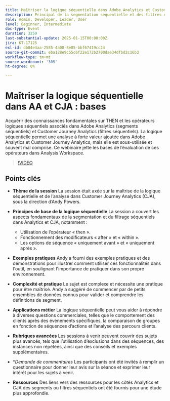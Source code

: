 ```yaml
---
title: Maîtriser la logique séquentielle dans Adobe Analytics et Customer Journey Analytics - Principes de base
description: Principal de la segmentation séquentielle et des filtres dans AA et CJA avec des aspects fondamentaux, des exemples pratiques et des applications commerciales, comme abordé dans la session d’Andy Powers.
role: Admin, Developer, Leader, User
level: Beginner, Intermediate
doc-type: Event
duration: 3259
last-substantial-update: 2025-01-15T00:00:00Z
jira: KT-17125
exl-id: db84e4aa-2585-4a08-8e85-bbf67419cc24
source-git-commit: eba128e9c55c6f22e172b2700dae34dfbd2c16b3
workflow-type: tm+mt
source-wordcount: '305'
ht-degree: 0%

---
```


# Maîtriser la logique séquentielle dans AA et CJA : bases

Acquérir des connaissances fondamentales sur THEN et les opérateurs logiques séquentiels associés dans Adobe Analytics (segments séquentiels) et Customer Journey Analytics (filtres séquentiels). La logique séquentielle permet une analyse à forte valeur ajoutée dans Adobe Analytics et Customer Journey Analytics, mais elle est sous-utilisée et souvent mal comprise. Ce webinaire jette les bases de l’évaluation de ces opérateurs dans Analysis Workspace.

>[!VIDEO](https://video.tv.adobe.com/v/3442925/?learn=on&enablevpops)

## Points clés

* **Thème de la session** La session était axée sur la maîtrise de la logique séquentielle et de l’analyse dans Customer Journey Analytics (CJA), sous la direction d’Andy Powers.
* **Principes de base de la logique séquentielle** La session a couvert les aspects fondamentaux de la segmentation et du filtrage séquentiels dans Analytics et CJA, notamment :

   * Utilisation de l’opérateur « then ».
   * Fonctionnement des modificateurs « after » et « within ».
   * Les options de séquence « uniquement avant » et « uniquement après ».

* **Exemples pratiques** Andy a fourni des exemples pratiques et des démonstrations pour illustrer comment utiliser ces fonctionnalités dans l&#39;outil, en soulignant l&#39;importance de pratiquer dans son propre environnement.
* **Complexité et pratique** Le sujet est complexe et nécessite une pratique pour être maîtrisé. Andy a suggéré de commencer par de petits ensembles de données connus pour valider et comprendre les définitions de segment.
* **Applications métier** La logique séquentielle peut vous aider à répondre à diverses questions commerciales, telles que le comportement des clients après des événements spécifiques, la comparaison de groupes en fonction de séquences d’actions et l’analyse des parcours clients.
* **Rubriques avancées** Les sessions à venir peuvent couvrir des sujets plus avancés, tels que l’utilisation d’exclusions dans des séquences, des instances non répétées, ainsi que des conseils et exemples supplémentaires.
* **Demande de commentaires* Les participants ont été invités à remplir un questionnaire pour donner leur avis sur la séance et exprimer leur intérêt pour les sujets à venir.
* **Ressources** Des liens vers des ressources pour les côtés Analytics et CJA des segments ou filtres séquentiels ont été fournis pour une étude plus approfondie.
